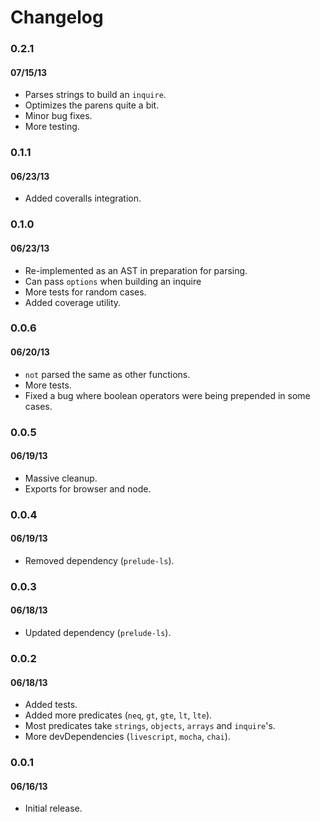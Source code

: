 # Changelog

### 0.2.1
#### 07/15/13
- Parses strings to build an `inquire`.
- Optimizes the parens quite a bit.
- Minor bug fixes.
- More testing.

### 0.1.1
#### 06/23/13
- Added coveralls integration.

### 0.1.0
#### 06/23/13
- Re-implemented as an AST in preparation for parsing.
- Can pass `options` when building an inquire
- More tests for random cases.
- Added coverage utility.

### 0.0.6
#### 06/20/13
- `not` parsed the same as other functions.
- More tests.
- Fixed a bug where boolean operators were being prepended in some cases.

### 0.0.5
#### 06/19/13
- Massive cleanup.
- Exports for browser and node.

### 0.0.4
#### 06/19/13
- Removed dependency (`prelude-ls`).

### 0.0.3
#### 06/18/13
- Updated dependency (`prelude-ls`).

### 0.0.2
#### 06/18/13
- Added tests.
- Added more predicates (`neq`, `gt`, `gte`, `lt`, `lte`).
- Most predicates take `strings`, `objects`, `arrays` and `inquire`'s.
- More devDependencies (`livescript`, `mocha`, `chai`).

### 0.0.1
#### 06/16/13
- Initial release.
